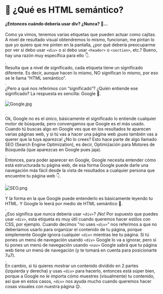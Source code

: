 # 🎯 ¿Qué es HTML semántico?

#### ¿Entonces cuándo debería usar div? ¿Nunca? 🤔…

Como ya vimos, tenemos varias etiquetas que pueden actuar como cajitas. A nivel de resultado visual obtendremos lo mismo, funcionan, me pintan lo que yo quiero que me pinten en la pantalla, ¿por qué debería preocuparme por ver si debo usar `<div>` o si debo usar `<header>` o `<section>`, etc.? Bueno, hay una razón muy específica para ello 👇.\
.\
Resulta que a nivel de significado, cada etiqueta tiene un significado diferente. Es decir, aunque hacen lo mismo, NO significan lo mismo, por eso se le llama “HTML semántico”.\
.\
¿Pero a qué nos referimos con “significado”? ¿Quién entiende ese significado? La respuesta es sencilla: Google 🤠.\
.\
![Google.jpg](https://static.platzi.com/media/user\_upload/Google-79bedea0-0666-450d-a917-9772988648f7.jpg)

.\
Ok, Google no es el único, básicamente el significado lo entiende cualquier motor de búsqueda, pero convengamos que Google es el más usado. Cuando tú buscas algo en Google ves que en los resultados te aparecen varias páginas web, y si tú vas a hacer una página web ¡pues también vas a querer que la tuya aparezca! ¿No lo crees? Esto hace parte de algo llamado SEO (Search Engine Optimization), es decir, Optimización para Motores de Búsqueda (que aparezcas en Google pues jaja).\
.\
Entonces, para poder aparecer en Google, Google necesita entender cómo está estructurada tu página web, de esa forma Google puede darle una navegación más fácil desde la vista de resultados a cualquier persona que encuentre tu página web 👇.\
.\
![SEO.png](https://static.platzi.com/media/user\_upload/SEO-403aa648-e584-45cd-a1cd-e201f8e97b34.jpg)\
.\
Y la forma en la que Google puede entenderlo es básicamente leyendo tu HTML. Y Google lo leerá por medio de HTML semántico 🤠.\
.\
¿Eso significa que nunca debería usar `<div>`? ¡No! Por supuesto que puedes usar `<div>`, esta etiqueta es muy útil cuando queremos hacer estilos con CSS, por ejemplo. Cuando decimos "no uses `<div>`" nos referimos a que no deberíamos usarlo para organizar el contenido de tu página, porque simplemente Google ignora cualquier `<div>` mientras lee tu página. Si tú pones un menú de navegación usando `<div>` Google lo va a ignorar, pero si tú pones un menú de navegación usando `<nav>` Google sabrá que tu página web tiene un menú de navegación (y te tomará en cuenta para posicionarte 7u7).\
.\
En cambio, si tú quieres mostrar un contenido dividido en 2 partes (izquierda y derecha) y usas `<div>` para hacerlo, entonces está súper bien, porque a Google no le importa cómo muestres (visualmente) tu contenido, así que en estos casos, `<div>` nos ayuda mucho cuando queremos hacer cosas visuales con nuestra página 😌.
